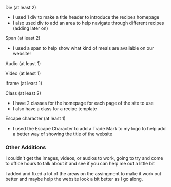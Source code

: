 Div (at least 2)
- I used 1 div to make a title header to introduce the recipes homepage
- I also used div to add an area to help navigate through different recipes (adding later on)

Span (at least 2)
- I used a span to help show what kind of meals are available on our website!

Audio (at least 1)

Video (at least 1)

Iframe (at least 1)

Class (at least 2)
- I have 2 classes for the homepage for each page of the site to use
- I also have a class for a recipe template

Escape character (at least 1)
- I used the Escape Character to add a Trade Mark to my logo to help add a better way of showing the title of the website

### Other Additions

I couldn't get the images, videos, or audios to work, going to try and come to office hours to talk about it and see if you can help me out a little bit

I added and fixed a lot of the areas on the assingment to make it work out better and maybe help the website look a bit better as I go along.